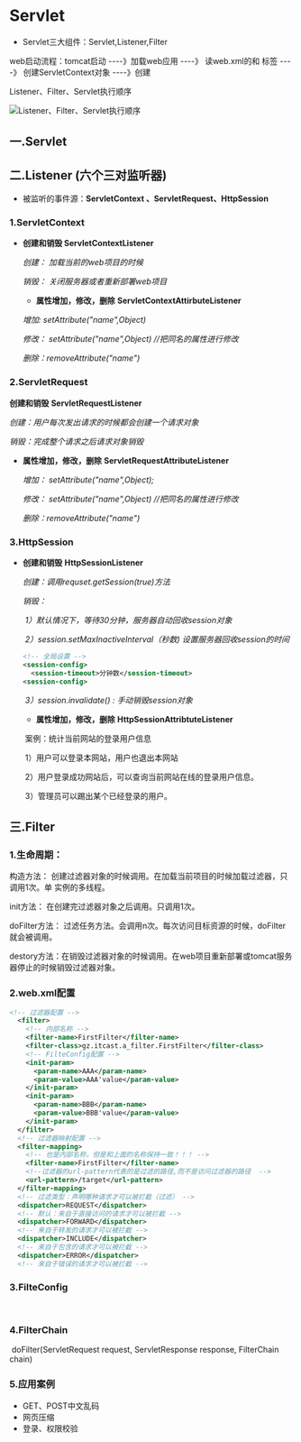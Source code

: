 # Servlet

- Servlet三大组件：Servlet,Listener,Filter

web启动流程：tomcat启动 ----》加载web应用 ----》 读web.xml的<context-param/>和 <listener/>标签 ----》 创建ServletContext对象  ----》创建

Listener、Filter、Servlet执行顺序

![Listener、Filter、Servlet执行顺序](G:\Ameno\Project\java\github\Base\Note\temp\web\servlet\pic\Listener、Filter、Servlet执行顺序.png)

## 一.Servlet

## 二.Listener  (六个三对监听器)

- 被监听的事件源：**ServletContext 、ServletRequest、HttpSession**

### 1.ServletContext

- **创建和销毁     ServletContextListener**

  *创建： 加载当前的web项目的时候*

  *销毁： 关闭服务器或者重新部署web项目*

  -  **属性增加，修改，删除**	**ServletContextAttirbuteListener**

  *增加:  setAttribute("name",Object)*

  *修改： setAttribute("name",Object)  //把同名的属性进行修改*

  *删除：removeAttribute("name")*

### 2.ServletRequest

**创建和销毁**	**ServletRequestListener**

*创建：用户每次发出请求的时候都会创建一个请求对象*

*销毁：完成整个请求之后请求对象销毁*

- **属性增加，修改，删除**	**ServletRequestAttributeListener**

  *增加： setAttribute("name",Object);*

  *修改： setAttribute("name",Object)  //把同名的属性进行修改*​                        

  *删除：removeAttribute("name")*

### 3.HttpSession

- **创建和销毁**	**HttpSessionListener**

  *创建：调用requset.getSession(true)方法*

  *销毁：*

  *​         1）默认情况下，等待30分钟，服务器自动回收session对象*

  *​         2）session.setMaxInactiveInterval（秒数) 设置服务器回收session的时间*

  ```xml
  <!-- 全局设置 -->
  <session-config>
  	<session-timeout>分钟数</session-timeout>
  <session-config>
  ```

  *​         3）session.invalidate() : 手动销毁session对象*

  - **属性增加，修改，删除**	**HttpSessionAttribtuteListener**

  ​	案例：统计当前网站的登录用户信息

  ​                            1）用户可以登录本网站，用户也退出本网站

  ​                            2）用户登录成功网站后，可以查询当前网站在线的登录用户信息。

  ​                            3）管理员可以踢出某个已经登录的用户。

## 三.Filter

### 1.生命周期：

构造方法： 创建过滤器对象的时候调用。在加载当前项目的时候加载过滤器，只调用1次。单                                                                    实例的多线程。

 init方法： 在创建完过滤器对象之后调用。只调用1次。

doFilter方法： 过滤任务方法。会调用n次。每次访问目标资源的时候，doFilter就会被调用。

destory方法：在销毁过滤器对象的时候调用。在web项目重新部署或tomcat服务器停止的时候销毁过滤器对象。

### 2.web.xml配置

```xml
<!-- 过滤器配置 -->  
  <filter> 
    <!-- 内部名称 -->  
    <filter-name>FirstFilter</filter-name>  
    <filter-class>gz.itcast.a_filter.FirstFilter</filter-class>  
    <!-- FilteConfig配置 -->  
    <init-param> 
      <param-name>AAA</param-name>  
      <param-value>AAA'value</param-value> 
    </init-param>  
    <init-param> 
      <param-name>BBB</param-name>  
      <param-value>BBB'value</param-value> 
    </init-param> 
  </filter>  
  <!-- 过滤器映射配置 -->  
  <filter-mapping> 
    <!-- 也是内部名称，但是和上面的名称保持一致！！！ -->  
    <filter-name>FirstFilter</filter-name>  
    <!--过滤器的url-pattern代表的是过滤的路径,而不是访问过滤器的路径  -->  
    <url-pattern>/target</url-pattern> 
  </filter-mapping>  
  <!-- 过滤类型：声明哪种请求才可以被拦截（过滤） -->  
  <dispatcher>REQUEST</dispatcher>
  <!-- 默认：来自于直接访问的请求才可以被拦截 -->  
  <dispatcher>FORWARD</dispatcher>
  <!-- 来自于转发的请求才可以被拦截 -->  
  <dispatcher>INCLUDE</dispatcher>
  <!-- 来自于包含的请求才可以被拦截 -->  
  <dispatcher>ERROR</dispatcher>
  <!-- 来自于错误的请求才可以被拦截 --> 
```

### 3.FilteConfig

​	

### 4.FilterChain

​	doFilter(ServletRequest request, ServletResponse response, FilterChain chain)

### 5.应用案例

- GET、POST中文乱码
- 网页压缩
- 登录、权限校验
